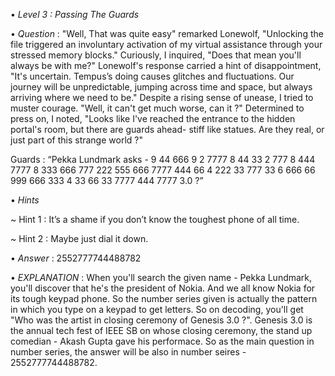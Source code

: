 • *Level 3 : Passing The Guards*

• *Question* : "Well, That was quite easy" remarked Lonewolf, "Unlocking the file triggered an involuntary activation of my virtual assistance through your stressed memory blocks." Curiously, I inquired, "Does that mean you'll always be with me?" Lonewolf's response carried a hint of disappointment, "It's uncertain. Tempus’s doing causes glitches and fluctuations. Our journey will be unpredictable, jumping across time and space, but always arriving where we need to be." Despite a rising sense of unease, I tried to muster courage. "Well, it can't get much worse, can it ?"
Determined to press on, I noted, "Looks like I've reached the entrance to the hidden portal's room, but there are guards ahead- stiff like statues. Are they real, or just part of this strange world ?"

Guards : “Pekka Lundmark asks -
9 44 666 9 2 7777 8 44 33 2 777 8 444 7777 8 333 666 777 222 555 666 7777 444 66 4 222 33 777 33 6 666 66 999 666 333 4 33 66 33 7777 444 7777 3.0 ?”

• *Hints*

~ Hint 1 : It’s a shame if you don’t know the toughest phone of all time.

~ Hint 2 : Maybe just dial it down.

• *Answer* : 2552777744488782

• *EXPLANATION* : When you'll search the given name - Pekka Lundmark, you'll discover that he's the president of Nokia. And we all know Nokia for its tough keypad phone. So the number series given is actually the pattern in which you type on a keypad to get letters. So on decoding, you'll get "Who was the artist in closing ceremony of Genesis 3.0 ?". Genesis 3.0 is the annual tech fest of IEEE SB on whose closing ceremony, the stand up comedian - Akash Gupta gave his performace. So as the main question in number series, the answer will be also in number seires - 2552777744488782.
